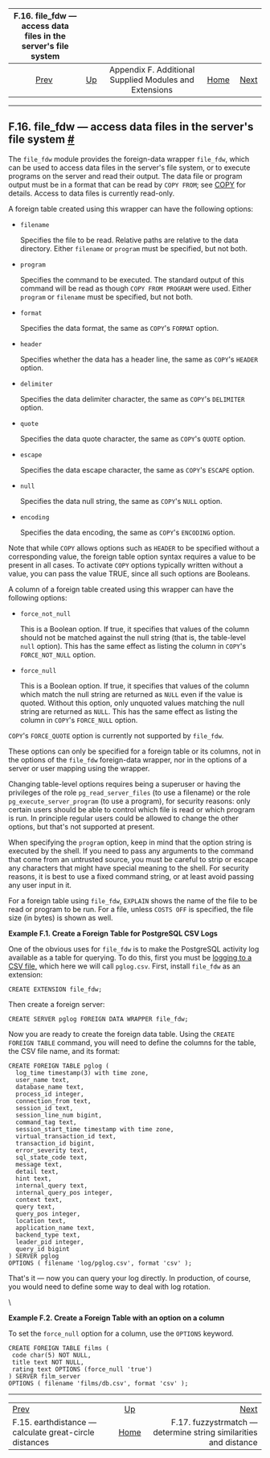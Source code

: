<!--?xml version="1.0" encoding="UTF-8" standalone="no"?-->

|            F.16. file\_fdw — access data files in the server's file system           |                                                                             |                                                        |                                                       |                                                                                                |
| :----------------------------------------------------------------------------------: | :-------------------------------------------------------------------------- | :----------------------------------------------------: | ----------------------------------------------------: | ---------------------------------------------------------------------------------------------: |
| [Prev](earthdistance.html "F.15. earthdistance — calculate great-circle distances")  | [Up](contrib.html "Appendix F. Additional Supplied Modules and Extensions") | Appendix F. Additional Supplied Modules and Extensions | [Home](index.html "PostgreSQL 17devel Documentation") |  [Next](fuzzystrmatch.html "F.17. fuzzystrmatch — determine string similarities and distance") |

***

## F.16. file\_fdw — access data files in the server's file system [#](#FILE-FDW)

The `file_fdw` module provides the foreign-data wrapper `file_fdw`, which can be used to access data files in the server's file system, or to execute programs on the server and read their output. The data file or program output must be in a format that can be read by `COPY FROM`; see [COPY](sql-copy.html "COPY") for details. Access to data files is currently read-only.

A foreign table created using this wrapper can have the following options:

* `filename`

    Specifies the file to be read. Relative paths are relative to the data directory. Either `filename` or `program` must be specified, but not both.

* `program`

    Specifies the command to be executed. The standard output of this command will be read as though `COPY FROM PROGRAM` were used. Either `program` or `filename` must be specified, but not both.

* `format`

    Specifies the data format, the same as `COPY`'s `FORMAT` option.

* `header`

    Specifies whether the data has a header line, the same as `COPY`'s `HEADER` option.

* `delimiter`

    Specifies the data delimiter character, the same as `COPY`'s `DELIMITER` option.

* `quote`

    Specifies the data quote character, the same as `COPY`'s `QUOTE` option.

* `escape`

    Specifies the data escape character, the same as `COPY`'s `ESCAPE` option.

* `null`

    Specifies the data null string, the same as `COPY`'s `NULL` option.

* `encoding`

    Specifies the data encoding, the same as `COPY`'s `ENCODING` option.

Note that while `COPY` allows options such as `HEADER` to be specified without a corresponding value, the foreign table option syntax requires a value to be present in all cases. To activate `COPY` options typically written without a value, you can pass the value TRUE, since all such options are Booleans.

A column of a foreign table created using this wrapper can have the following options:

* `force_not_null`

    This is a Boolean option. If true, it specifies that values of the column should not be matched against the null string (that is, the table-level `null` option). This has the same effect as listing the column in `COPY`'s `FORCE_NOT_NULL` option.

* `force_null`

    This is a Boolean option. If true, it specifies that values of the column which match the null string are returned as `NULL` even if the value is quoted. Without this option, only unquoted values matching the null string are returned as `NULL`. This has the same effect as listing the column in `COPY`'s `FORCE_NULL` option.

`COPY`'s `FORCE_QUOTE` option is currently not supported by `file_fdw`.

These options can only be specified for a foreign table or its columns, not in the options of the `file_fdw` foreign-data wrapper, nor in the options of a server or user mapping using the wrapper.

Changing table-level options requires being a superuser or having the privileges of the role `pg_read_server_files` (to use a filename) or the role `pg_execute_server_program` (to use a program), for security reasons: only certain users should be able to control which file is read or which program is run. In principle regular users could be allowed to change the other options, but that's not supported at present.

When specifying the `program` option, keep in mind that the option string is executed by the shell. If you need to pass any arguments to the command that come from an untrusted source, you must be careful to strip or escape any characters that might have special meaning to the shell. For security reasons, it is best to use a fixed command string, or at least avoid passing any user input in it.

For a foreign table using `file_fdw`, `EXPLAIN` shows the name of the file to be read or program to be run. For a file, unless `COSTS OFF` is specified, the file size (in bytes) is shown as well.

**Example F.1. Create a Foreign Table for PostgreSQL CSV Logs**

One of the obvious uses for `file_fdw` is to make the PostgreSQL activity log available as a table for querying. To do this, first you must be [logging to a CSV file,](runtime-config-logging.html#RUNTIME-CONFIG-LOGGING-CSVLOG "20.8.4. Using CSV-Format Log Output") which here we will call `pglog.csv`. First, install `file_fdw` as an extension:

    CREATE EXTENSION file_fdw;

Then create a foreign server:

    CREATE SERVER pglog FOREIGN DATA WRAPPER file_fdw;

Now you are ready to create the foreign data table. Using the `CREATE FOREIGN TABLE` command, you will need to define the columns for the table, the CSV file name, and its format:

    CREATE FOREIGN TABLE pglog (
      log_time timestamp(3) with time zone,
      user_name text,
      database_name text,
      process_id integer,
      connection_from text,
      session_id text,
      session_line_num bigint,
      command_tag text,
      session_start_time timestamp with time zone,
      virtual_transaction_id text,
      transaction_id bigint,
      error_severity text,
      sql_state_code text,
      message text,
      detail text,
      hint text,
      internal_query text,
      internal_query_pos integer,
      context text,
      query text,
      query_pos integer,
      location text,
      application_name text,
      backend_type text,
      leader_pid integer,
      query_id bigint
    ) SERVER pglog
    OPTIONS ( filename 'log/pglog.csv', format 'csv' );

That's it — now you can query your log directly. In production, of course, you would need to define some way to deal with log rotation.

\

**Example F.2. Create a Foreign Table with an option on a column**

To set the `force_null` option for a column, use the `OPTIONS` keyword.

    CREATE FOREIGN TABLE films (
     code char(5) NOT NULL,
     title text NOT NULL,
     rating text OPTIONS (force_null 'true')
    ) SERVER film_server
    OPTIONS ( filename 'films/db.csv', format 'csv' );

***

|                                                                                      |                                                                             |                                                                                                |
| :----------------------------------------------------------------------------------- | :-------------------------------------------------------------------------: | ---------------------------------------------------------------------------------------------: |
| [Prev](earthdistance.html "F.15. earthdistance — calculate great-circle distances")  | [Up](contrib.html "Appendix F. Additional Supplied Modules and Extensions") |  [Next](fuzzystrmatch.html "F.17. fuzzystrmatch — determine string similarities and distance") |
| F.15. earthdistance — calculate great-circle distances                               |            [Home](index.html "PostgreSQL 17devel Documentation")            |                               F.17. fuzzystrmatch — determine string similarities and distance |
